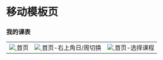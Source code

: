 # 移动模板页

### 我的课表
<table>
	<tr>
		<td>
			<a href="http://res.wisedu.com:9191/index.html?name=mySchoolTimetable" target="_blank">
			<img src="http://res.wisedu.com:9191/templates/mySchoolTimetable/images/1.png">
			</a>
			首页
		</td>
		<td>
			<a href="http://res.wisedu.com:9191/index.html?name=mySchoolTimetable" target="_blank">
            <img src="http://res.wisedu.com:9191/templates/mySchoolTimetable/images/2.png">
            </a>
            首页-右上角日/周切换
		</td>
		<td>
            <a href="http://res.wisedu.com:9191/index.html?name=mySchoolTimetable" target="_blank">
            <img src="http://res.wisedu.com:9191/templates/mySchoolTimetable/images/3.png">
            </a>
            首页-选择课程
        </td>
	</tr>

</table>
